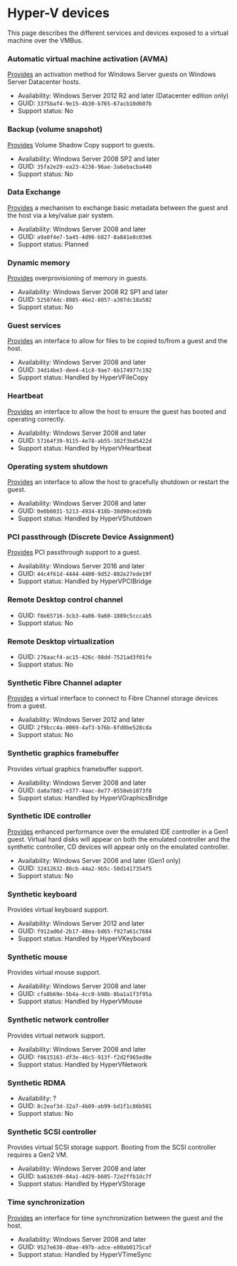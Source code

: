 # Hyper-V devices
This page describes the different services and devices exposed to a virtual machine over the VMBus.

### Automatic virtual machine activation (AVMA)
[Provides](https://learn.microsoft.com/en-us/windows-server/get-started/automatic-vm-activation) an activation method for Windows Server guests on Windows Server Datacenter hosts.  
* Availability: Windows Server 2012 R2 and later (Datacenter edition only)
* GUID: `3375baf4-9e15-4b30-b765-67acb10d607b`
* Support status: No

### Backup (volume snapshot)
[Provides](https://learn.microsoft.com/en-us/virtualization/hyper-v-on-windows/reference/integration-services#hyper-v-volume-shadow-copy-requestor) Volume Shadow Copy support to guests. 
* Availability: Windows Server 2008 SP2 and later
* GUID: `35fa2e29-ea23-4236-96ae-3a6ebacba440`
* Support status: No

### Data Exchange
[Provides](https://learn.microsoft.com/en-us/virtualization/hyper-v-on-windows/reference/integration-services#hyper-v-data-exchange-service-kvp) a mechanism to exchange basic metadata between the guest and the host via a key/value pair system.
* Availability: Windows Server 2008 and later
* GUID: `a9a0f4e7-5a45-4d96-b827-8a841e8c03e6`
* Support status: Planned

### Dynamic memory
[Provides](https://learn.microsoft.com/en-us/previous-versions/windows/it-pro/windows-server-2012-R2-and-2012/hh831766(v=ws.11)) overprovisioning of memory in guests. 
* Availability: Windows Server 2008 R2 SP1 and later
* GUID: `525074dc-8985-46e2-8057-a307dc18a502`
* Support status: No

### Guest services
[Provides](https://learn.microsoft.com/en-us/virtualization/hyper-v-on-windows/reference/integration-services#hyper-v-guest-service-interface) an interface to allow for files to be copied to/from a guest and the host.  
* Availability: Windows Server 2008 and later
* GUID: `34d14be3-dee4-41c8-9ae7-6b174977c192`
* Support status: Handled by HyperVFileCopy

### Heartbeat
[Provides](https://learn.microsoft.com/en-us/virtualization/hyper-v-on-windows/reference/integration-services#hyper-v-heartbeat-service) an interface to allow the host to ensure the guest has booted and operating correctly.  
* Availability: Windows Server 2008 and later
* GUID: `57164f39-9115-4e78-ab55-382f3bd5422d`
* Support status: Handled by HyperVHeartbeat

### Operating system shutdown
[Provides](https://learn.microsoft.com/en-us/virtualization/hyper-v-on-windows/reference/integration-services#hyper-v-guest-shutdown-service) an interface to allow the host to gracefully shutdown or restart the guest.  
* Availability: Windows Server 2008 and later
* GUID: `0e0b6031-5213-4934-818b-38d90ced39db`
* Support status: Handled by HyperVShutdown

### PCI passthrough (Discrete Device Assignment)
[Provides](https://learn.microsoft.com/en-us/windows-server/virtualization/hyper-v/deploy/deploying-graphics-devices-using-dda) PCI passthrough support to a guest.
* Availability: Windows Server 2016 and later
* GUID: `44c4f61d-4444-4400-9d52-802e27ede19f`
* Support status: Handled by HyperVPCIBridge

### Remote Desktop control channel
* GUID: `f8e65716-3cb3-4a06-9a60-1889c5cccab5`
* Support status: No

### Remote Desktop virtualization
* GUID: `276aacf4-ac15-426c-98dd-7521ad3f01fe`
* Support status: No

### Synthetic Fibre Channel adapter
[Provides](https://learn.microsoft.com/en-us/previous-versions/windows/it-pro/windows-server-2012-R2-and-2012/hh831413(v=ws.11)) a virtual interface to connect to Fibre Channel storage devices from a guest.
* Availability: Windows Server 2012 and later
* GUID: `2f9bcc4a-0069-4af3-b76b-6fd0be528cda`
* Support status: No

### Synthetic graphics framebuffer
Provides virtual graphics framebuffer support.
* Availability: Windows Server 2008 and later
* GUID: `da0a7802-e377-4aac-8e77-0558eb1073f8`
* Support status: Handled by HyperVGraphicsBridge

### Synthetic IDE controller
[Provides](https://learn.microsoft.com/en-us/windows-server/administration/performance-tuning/role/hyper-v-server/storage-io-performance#ide) enhanced performance over the emulated IDE controller in a Gen1 guest. Virtual hard disks will appear on both the emulated controller and the synthetic controller, CD devices will appear only on the emulated controller.
* Availability: Windows Server 2008 and later (Gen1 only)
* GUID: `32412632-86cb-44a2-9b5c-50d1417354f5`
* Support status: No

### Synthetic keyboard
Provides virtual keyboard support.
* Availability: Windows Server 2012 and later
* GUID: `f912ad6d-2b17-48ea-bd65-f927a61c7684`
* Support status: Handled by HyperVKeyboard

### Synthetic mouse
Provides virtual mouse support.
* Availability: Windows Server 2008 and later
* GUID: `cfa8b69e-5b4a-4cc0-b98b-8ba1a1f3f95a`
* Support status: Handled by HyperVMouse

### Synthetic network controller
Provides virtual network support.
* Availability: Windows Server 2008 and later
* GUID: `f8615163-df3e-46c5-913f-f2d2f965ed0e`
* Support status: Handled by HyperVNetwork

### Synthetic RDMA
* Availability: ?
* GUID: `8c2eaf3d-32a7-4b09-ab99-bd1f1c86b501`
* Support status: No

### Synthetic SCSI controller
Provides virtual SCSI storage support. Booting from the SCSI controller requires a Gen2 VM.
* Availability: Windows Server 2008 and later
* GUID: `ba6163d9-04a1-4d29-b605-72e2ffb1dc7f`
* Support status: Handled by HyperVStorage

### Time synchronization
[Provides](https://learn.microsoft.com/en-us/virtualization/hyper-v-on-windows/reference/integration-services#hyper-v-time-synchronization-service) an interface for time synchronization between the guest and the host.
* Availability: Windows Server 2008 and later
* GUID: `9527e630-d0ae-497b-adce-e80ab0175caf`
* Support status: Handled by HyperVTimeSync
